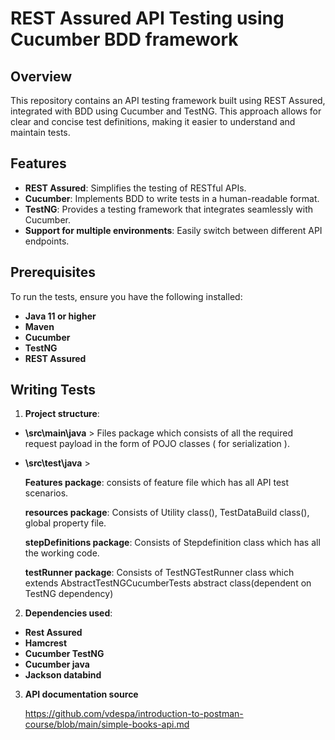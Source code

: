 # REST Assured API Testing using Cucumber BDD framework
## Overview

This repository contains an API testing framework built using REST Assured, integrated with BDD using Cucumber and TestNG. This approach allows for clear and concise test definitions, making it easier to understand and maintain tests.

## Features

- **REST Assured**: Simplifies the testing of RESTful APIs.
- **Cucumber**: Implements BDD to write tests in a human-readable format.
- **TestNG**: Provides a testing framework that integrates seamlessly with Cucumber.
- **Support for multiple environments**: Easily switch between different API endpoints.

## Prerequisites
To run the tests, ensure you have the following installed:

- **Java 11 or higher**
- **Maven**
- **Cucumber**
- **TestNG**
- **REST Assured**

## Writing Tests
1. **Project structure**:
- **\src\main\java** > Files package which consists of all the required request payload in the form of POJO classes ( for serialization ).
 
- **\src\test\java** >
  
  **Features package**: consists of feature file which has all API test scenarios.
  
  **resources package**: Consists of Utility class(), TestDataBuild class(), global property file.
  
  **stepDefinitions package**: Consists of Stepdefinition class which has all the working code.
  
  **testRunner package**: Consists of TestNGTestRunner class which extends AbstractTestNGCucumberTests abstract class(dependent on TestNG dependency)

2. **Dependencies used**:
- **Rest Assured** 
- **Hamcrest** 
- **Cucumber TestNG** 
- **Cucumber java**
- **Jackson databind**

3. **API documentation source**
   
   https://github.com/vdespa/introduction-to-postman-course/blob/main/simple-books-api.md



